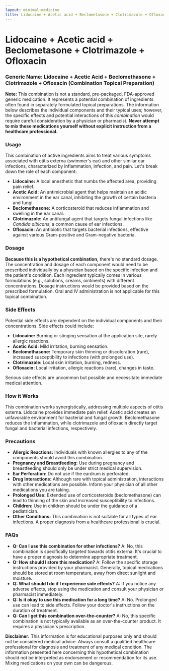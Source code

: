 ```yaml
---
layout: minimal-medicine
title: Lidocaine + Acetic acid + Beclometasone + Clotrimazole + Ofloxacin
---
```


# Lidocaine + Acetic acid + Beclometasone + Clotrimazole + Ofloxacin
### Generic Name: Lidocaine + Acetic Acid + Beclomethasone + Clotrimazole + Ofloxacin  (Combination Topical Preparation)


**Note:**  This combination is not a standard, pre-packaged, FDA-approved generic medication.  It represents a potential combination of ingredients often found in separately formulated topical preparations.  The information below describes the individual components and their typical uses; however, the specific effects and potential interactions of this *combination* would require careful consideration by a physician or pharmacist.  **Never attempt to mix these medications yourself without explicit instruction from a healthcare professional.**


### Usage

This combination of active ingredients aims to treat various symptoms associated with otitis externa (swimmer's ear) and other similar ear infections,  characterized by inflammation, infection, and pain. Let's break down the role of each component:

* **Lidocaine:** A local anesthetic that numbs the affected area, providing pain relief.
* **Acetic Acid:** An antimicrobial agent that helps maintain an acidic environment in the ear canal, inhibiting the growth of certain bacteria and fungi.
* **Beclomethasone:** A corticosteroid that reduces inflammation and swelling in the ear canal.
* **Clotrimazole:** An antifungal agent that targets fungal infections like *Candida albicans*, a common cause of ear infections.
* **Ofloxacin:** An antibiotic that targets bacterial infections, effective against various Gram-positive and Gram-negative bacteria.


### Dosage

**Because this is a hypothetical combination,** there's no standard dosage. The concentration and dosage of each component would need to be prescribed individually by a physician based on the specific infection and the patient's condition.  Each ingredient typically comes in various formulations (e.g., solutions, creams, ointments) with different concentrations. Dosage instructions would be provided based on the prescribed formulation.  Oral and IV administration is not applicable for this topical combination.


### Side Effects

Potential side effects are dependent on the individual components and their concentrations.  Side effects could include:

* **Lidocaine:** Burning or stinging sensation at the application site, rarely allergic reactions.
* **Acetic Acid:** Mild irritation, burning sensation.
* **Beclomethasone:** Temporary skin thinning or discoloration (rare), increased susceptibility to infections (with prolonged use).
* **Clotrimazole:** Local skin irritation, burning, redness.
* **Ofloxacin:** Local irritation, allergic reactions (rare), changes in taste.


Serious side effects are uncommon but possible and necessitate immediate medical attention.


### How it Works

This combination works synergistically, addressing multiple aspects of otitis externa.  Lidocaine provides immediate pain relief. Acetic acid creates an unfavorable environment for bacterial and fungal growth. Beclomethasone reduces the inflammation, while clotrimazole and ofloxacin directly target fungal and bacterial infections, respectively.


### Precautions

* **Allergic Reactions:**  Individuals with known allergies to any of the components should avoid this combination.
* **Pregnancy and Breastfeeding:** Use during pregnancy and breastfeeding should only be under strict medical supervision.
* **Ear Perforation:** Do not use if the eardrum is perforated.
* **Drug Interactions:** Although rare with topical administration, interactions with other medications are possible. Inform your physician of all other medications you are taking.
* **Prolonged Use:** Extended use of corticosteroids (beclomethasone) can lead to thinning of the skin and increased susceptibility to infections.
* **Children:** Use in children should be under the guidance of a pediatrician.
* **Other Conditions:** This combination is not suitable for all types of ear infections. A proper diagnosis from a healthcare professional is crucial.


### FAQs

* **Q: Can I use this combination for other infections?** A: No, this combination is specifically targeted towards otitis externa.  It's crucial to have a proper diagnosis to determine appropriate treatment.
* **Q: How should I store this medication?** A: Follow the specific storage instructions provided by your pharmacist.  Generally, topical medications should be stored at room temperature, away from direct sunlight and moisture.
* **Q: What should I do if I experience side effects?** A:  If you notice any adverse effects, stop using the medication and consult your physician or pharmacist immediately.
* **Q: Is it okay to use this medication for a long time?** A: No.  Prolonged use can lead to side effects.  Follow your doctor's instructions on the duration of treatment.
* **Q: Can I get this combination over-the-counter?** A: No, this specific combination is not typically available as an over-the-counter product. It requires a physician's prescription.



**Disclaimer:** This information is for educational purposes only and should not be considered medical advice.  Always consult a qualified healthcare professional for diagnosis and treatment of any medical condition.  The information presented here concerning this hypothetical combination should not be interpreted as endorsement or recommendation for its use.  Mixing medications on your own can be dangerous.

